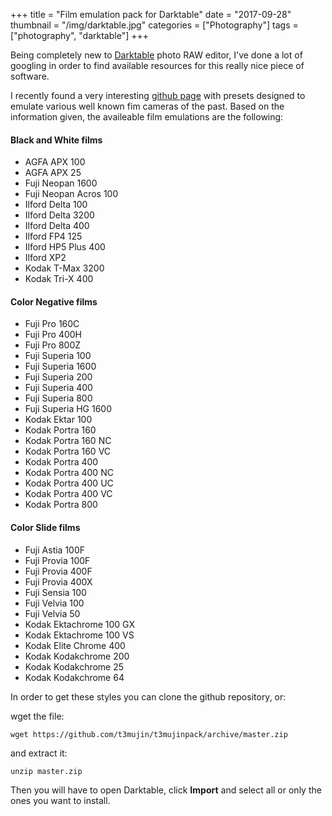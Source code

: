 +++
title = "Film emulation pack for Darktable"
date = "2017-09-28"
thumbnail = "/img/darktable.jpg"
categories = ["Photography"]
tags = ["photography", "darktable"]
+++

Being completely new to [Darktable](http://www.darktable.org/) photo RAW editor, I've done a lot of googling in order to find available resources for this really nice piece of software.

I recently found a very interesting [github page](https://github.com/t3mujin/t3mujinpack) with presets designed to emulate various well known fim cameras of the past. Based on the information given, the availeable film emulations are the following:

#### Black and White films
* AGFA APX 100
* AGFA APX 25
* Fuji Neopan 1600
* Fuji Neopan Acros 100
* Ilford Delta 100
* Ilford Delta 3200
* Ilford Delta 400
* Ilford FP4 125
* Ilford HP5 Plus 400
* Ilford XP2
* Kodak T-Max 3200
* Kodak Tri-X 400

#### Color Negative films
* Fuji Pro 160C
* Fuji Pro 400H
* Fuji Pro 800Z
* Fuji Superia 100
* Fuji Superia 1600
* Fuji Superia 200
* Fuji Superia 400
* Fuji Superia 800
* Fuji Superia HG 1600
* Kodak Ektar 100
* Kodak Portra 160
* Kodak Portra 160 NC
* Kodak Portra 160 VC
* Kodak Portra 400
* Kodak Portra 400 NC
* Kodak Portra 400 UC
* Kodak Portra 400 VC
* Kodak Portra 800

#### Color Slide films
* Fuji Astia 100F
* Fuji Provia 100F
* Fuji Provia 400F
* Fuji Provia 400X
* Fuji Sensia 100
* Fuji Velvia 100
* Fuji Velvia 50
* Kodak Ektachrome 100 GX
* Kodak Ektachrome 100 VS
* Kodak Elite Chrome 400
* Kodak Kodakchrome 200
* Kodak Kodakchrome 25
* Kodak Kodakchrome 64

In order to get these styles you can clone the github repository, or: 

wget the file:

	wget https://github.com/t3mujin/t3mujinpack/archive/master.zip

and extract it:

	unzip master.zip

Then you will have to open Darktable, click **Import** and select all or only the ones you want to install.